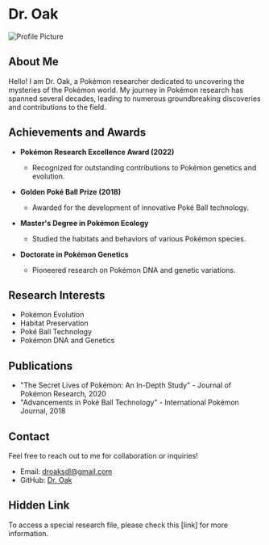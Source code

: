 # Dr. Oak

![Profile Picture]([https://example.com/profile-picture.png](https://www.google.com/url?sa=i&url=https%3A%2F%2Fwww.shacknews.com%2Farticle%2F108627%2Fhow-and-where-to-find-professor-oak-in-pokemon-lets-go&psig=AOvVaw2KOp51MJmSIHO9yKnChzlh&ust=1720542059725000&source=images&cd=vfe&opi=89978449&ved=0CBAQjRxqFwoTCIDG_OPsl4cDFQAAAAAdAAAAABAT))

## About Me

Hello! I am Dr. Oak, a Pokémon researcher dedicated to uncovering the mysteries of the Pokémon world. My journey in Pokémon research has spanned several decades, leading to numerous groundbreaking discoveries and contributions to the field.

## Achievements and Awards

- **Pokémon Research Excellence Award (2022)**
  - Recognized for outstanding contributions to Pokémon genetics and evolution.

- **Golden Poké Ball Prize (2018)**
  - Awarded for the development of innovative Poké Ball technology.

- **Master's Degree in Pokémon Ecology**
  - Studied the habitats and behaviors of various Pokémon species.

- **Doctorate in Pokémon Genetics**
  - Pioneered research on Pokémon DNA and genetic variations.

## Research Interests

- Pokémon Evolution
- Habitat Preservation
- Poké Ball Technology
- Pokémon DNA and Genetics

## Publications

- "The Secret Lives of Pokémon: An In-Depth Study" - Journal of Pokémon Research, 2020
- "Advancements in Poké Ball Technology" - International Pokémon Journal, 2018

## Contact

Feel free to reach out to me for collaboration or inquiries!

- Email: droaksdl@gmail.com
- GitHub: [Dr. Oak](https://github.com/IAmDrOak)

## Hidden Link

To access a special research file, please check this [link] for more information.

<!-- Hidden Link Method -->
[mystery_QR1.gif]: https://example.com/research-file.pdf
